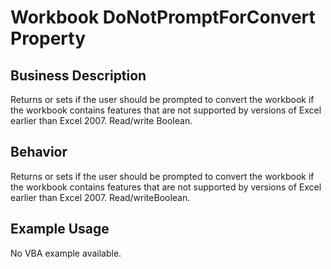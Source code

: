 # Workbook DoNotPromptForConvert Property

## Business Description
Returns or sets if the user should be prompted to convert the workbook if the workbook contains features that are not supported by versions of Excel earlier than Excel 2007. Read/write Boolean.

## Behavior
Returns or sets if the user should be prompted to convert the workbook if the workbook contains features that are not supported by versions of Excel earlier than Excel 2007. Read/writeBoolean.

## Example Usage
No VBA example available.